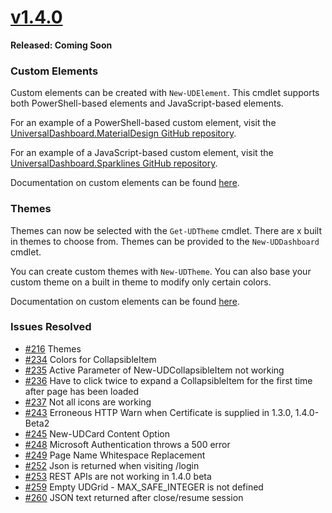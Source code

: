 # [v1.4.0](https://www.powershellgallery.com/packages/UniversalDashboard/1.4.0)

**Released: Coming Soon**

### Custom Elements

Custom elements can be created with `New-UDElement`. This cmdlet supports both PowerShell-based elements and JavaScript-based elements. 

For an example of a PowerShell-based custom element, visit the [UniversalDashboard.MaterialDesign GitHub repository](https://github.com/ironmansoftware/ud-material-design). 

For an example of a JavaScript-based custom element, visit the [UniversalDashboard.Sparklines GitHub repository](https://github.com/ironmansoftware/ud-sparklines).

Documentation on custom elements can be found [here](custom-elements.md).

### Themes

Themes can now be selected with the `Get-UDTheme` cmdlet. There are x built in themes to choose from. Themes can be provided to the `New-UDDashboard` cmdlet. 

You can create custom themes with `New-UDTheme`. You can also base your custom theme on a built in theme to modify only certain colors. 

Documentation on custom elements can be found [here](themes.md).

### Issues Resolved

- [\#216](https://github.com/adamdriscoll/poshprotools/issues/216) Themes
- [\#234](https://github.com/adamdriscoll/poshprotools/issues/234) Colors for CollapsibleItem
- [\#235](https://github.com/adamdriscoll/poshprotools/issues/235) Active Parameter of New-UDCollapsibleItem not working
- [\#236](https://github.com/adamdriscoll/poshprotools/issues/236) Have to click twice to expand a CollapsibleItem for the first time after page has been loaded 
- [\#237](https://github.com/adamdriscoll/poshprotools/issues/237) Not all icons are working
- [\#243](https://github.com/adamdriscoll/poshprotools/issues/243) Erroneous HTTP Warn when Certificate is supplied in 1.3.0, 1.4.0-Beta2
- [\#245](https://github.com/adamdriscoll/poshprotools/issues/245) New-UDCard Content Option
- [\#248](https://github.com/adamdriscoll/poshprotools/issues/248) Microsoft Authentication throws a 500 error
- [\#249](https://github.com/adamdriscoll/poshprotools/issues/249) Page Name Whitespace Replacement
- [\#252](https://github.com/adamdriscoll/poshprotools/issues/252) Json is returned when visiting /login
- [\#253](https://github.com/adamdriscoll/poshprotools/issues/253) REST APIs are not working in 1.4.0 beta
- [\#259](https://github.com/adamdriscoll/poshprotools/issues/259) Empty UDGrid - MAX_SAFE_INTEGER is not defined
- [\#260](https://github.com/adamdriscoll/poshprotools/issues/260) JSON text returned after close/resume session
